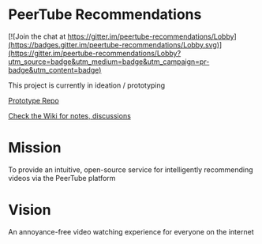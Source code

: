 # PeerTube Recommendations

[![Join the chat at https://gitter.im/peertube-recommendations/Lobby](https://badges.gitter.im/peertube-recommendations/Lobby.svg)](https://gitter.im/peertube-recommendations/Lobby?utm_source=badge&utm_medium=badge&utm_campaign=pr-badge&utm_content=badge)

This project is currently in ideation / prototyping

[Prototype Repo](https://github.com/bradsk88/peertube-recommender)

[Check the Wiki for notes, discussions](https://github.com/bradsk88/peertube-recommendations/wiki)

# Mission
To provide an intuitive, open-source service for intelligently recommending videos via the PeerTube platform

# Vision
An annoyance-free video watching experience for everyone on the internet
